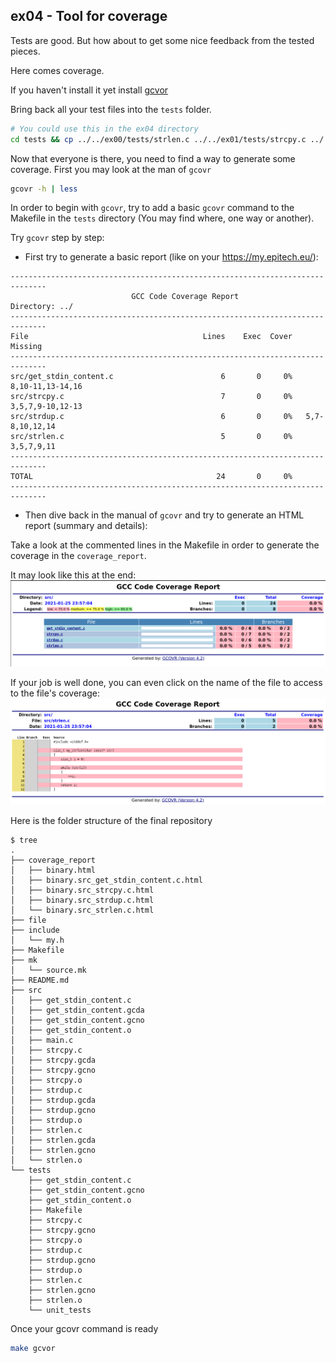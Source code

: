 ## ex04 - Tool for coverage

Tests are good. But how about to get some nice feedback from the tested pieces.

Here comes coverage.

If you haven't install it yet install
[gcvor](https://gcovr.com/en/stable/installation.html)

Bring back all your test files into the `tests` folder.
```bash
# You could use this in the ex04 directory
cd tests && cp ../../ex00/tests/strlen.c ../../ex01/tests/strcpy.c ../../ex02/tests/strdup.c ../../ex03/tests/get_stdin_content.c . 
```

Now that everyone is there, you need to find a way to generate some coverage.
First you may look at the man of `gcovr`
```bash
gcovr -h | less
```

In order to begin with `gcovr`, try to add a basic `gcovr` command to the
Makefile in the `tests` directory (You may find where, one way or another).

Try `gcovr` step by step:

- First try to generate a basic report (like on your https://my.epitech.eu/):
```
------------------------------------------------------------------------------
                           GCC Code Coverage Report
Directory: ../
------------------------------------------------------------------------------
File                                       Lines    Exec  Cover   Missing
------------------------------------------------------------------------------
src/get_stdin_content.c                        6       0     0%   8,10-11,13-14,16
src/strcpy.c                                   7       0     0%   3,5,7,9-10,12-13
src/strdup.c                                   6       0     0%   5,7-8,10,12,14
src/strlen.c                                   5       0     0%   3,5,7,9,11
------------------------------------------------------------------------------
TOTAL                                         24       0     0%
------------------------------------------------------------------------------
```

- Then dive back in the manual of `gcovr` and try to generate an HTML report
(summary and details):

Take a look at the commented lines in the Makefile in order to generate the
coverage in the `coverage_report`.

It may look like this at the end:
![](https://github.com/Krapaince/workshop_criterion/blob/main/ex04/ressource/coverage_report.png)

If your job is well done, you can even click on the name of the file to access
to the file's coverage:
![](https://github.com/Krapaince/workshop_criterion/blob/main/ex04/ressource/coverage_report_strlen.png)

Here is the folder structure of the final repository
```
$ tree
.
├── coverage_report
│   ├── binary.html
│   ├── binary.src_get_stdin_content.c.html
│   ├── binary.src_strcpy.c.html
│   ├── binary.src_strdup.c.html
│   └── binary.src_strlen.c.html
├── file
├── include
│   └── my.h
├── Makefile
├── mk
│   └── source.mk
├── README.md
├── src
│   ├── get_stdin_content.c
│   ├── get_stdin_content.gcda
│   ├── get_stdin_content.gcno
│   ├── get_stdin_content.o
│   ├── main.c
│   ├── strcpy.c
│   ├── strcpy.gcda
│   ├── strcpy.gcno
│   ├── strcpy.o
│   ├── strdup.c
│   ├── strdup.gcda
│   ├── strdup.gcno
│   ├── strdup.o
│   ├── strlen.c
│   ├── strlen.gcda
│   ├── strlen.gcno
│   └── strlen.o
└── tests
    ├── get_stdin_content.c
    ├── get_stdin_content.gcno
    ├── get_stdin_content.o
    ├── Makefile
    ├── strcpy.c
    ├── strcpy.gcno
    ├── strcpy.o
    ├── strdup.c
    ├── strdup.gcno
    ├── strdup.o
    ├── strlen.c
    ├── strlen.gcno
    ├── strlen.o
    └── unit_tests
```

Once your gcovr command is ready
```bash
make gcvor
```
